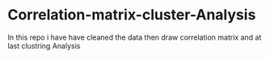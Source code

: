 # Correlation-matrix-cluster-Analysis
In this repo i have have cleaned the data then draw correlation matrix and at last clustring Analysis
